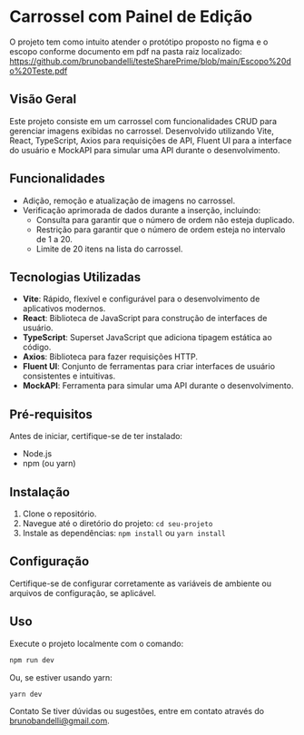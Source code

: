 # Carrossel com Painel de Edição

O projeto tem como intuito atender o protótipo proposto no figma e o escopo conforme documento em pdf na pasta raiz localizado: https://github.com/brunobandelli/testeSharePrime/blob/main/Escopo%20do%20Teste.pdf

## Visão Geral

Este projeto consiste em um carrossel com funcionalidades CRUD para gerenciar imagens exibidas no carrossel. Desenvolvido utilizando Vite, React, TypeScript, Axios para requisições de API, Fluent UI para a interface do usuário e MockAPI para simular uma API durante o desenvolvimento.

## Funcionalidades

- Adição, remoção e atualização de imagens no carrossel.
- Verificação aprimorada de dados durante a inserção, incluindo:
  - Consulta para garantir que o número de ordem não esteja duplicado.
  - Restrição para garantir que o número de ordem esteja no intervalo de 1 a 20.
  - Limite de 20 itens na lista do carrossel.

## Tecnologias Utilizadas

- **Vite**: Rápido, flexível e configurável para o desenvolvimento de aplicativos modernos.
- **React**: Biblioteca de JavaScript para construção de interfaces de usuário.
- **TypeScript**: Superset JavaScript que adiciona tipagem estática ao código.
- **Axios**: Biblioteca para fazer requisições HTTP.
- **Fluent UI**: Conjunto de ferramentas para criar interfaces de usuário consistentes e intuitivas.
- **MockAPI**: Ferramenta para simular uma API durante o desenvolvimento.

## Pré-requisitos

Antes de iniciar, certifique-se de ter instalado:

- Node.js
- npm (ou yarn)

## Instalação

1. Clone o repositório.
2. Navegue até o diretório do projeto: `cd seu-projeto`
3. Instale as dependências: `npm install` ou `yarn install`

## Configuração

Certifique-se de configurar corretamente as variáveis de ambiente ou arquivos de configuração, se aplicável.

## Uso

Execute o projeto localmente com o comando:

```bash
npm run dev
````
Ou, se estiver usando yarn:

```bash
yarn dev
````

Contato
Se tiver dúvidas ou sugestões, entre em contato através do brunobandelli@gmail.com.
